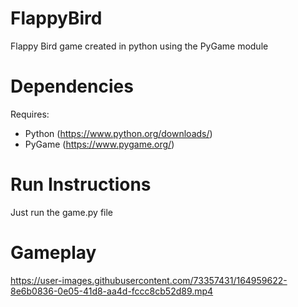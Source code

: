 # FlappyBird 
Flappy Bird game created in python using the PyGame module


# Dependencies 

Requires:
- Python (https://www.python.org/downloads/)
- PyGame (https://www.pygame.org/)


# Run Instructions

Just run the game.py file

# Gameplay


https://user-images.githubusercontent.com/73357431/164959622-8e6b0836-0e05-41d8-aa4d-fccc8cb52d89.mp4

